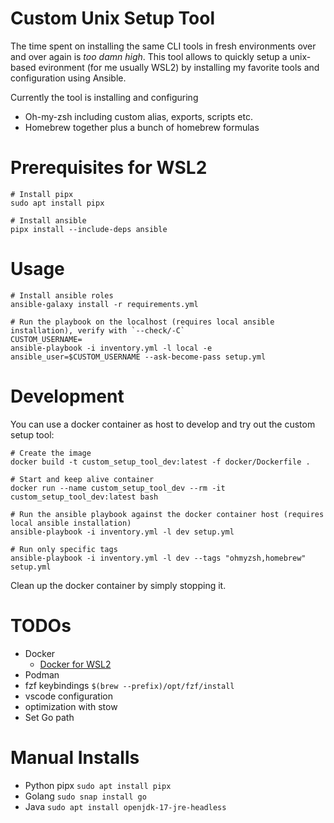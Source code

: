 # Custom Unix Setup Tool

The time spent on installing the same CLI tools in fresh environments over and over again is _too damn high_.
This tool allows to quickly setup a unix-based evironment (for me usually WSL2) by installing my favorite tools and configuration using Ansible.

Currently the tool is installing and configuring
* Oh-my-zsh including custom alias, exports, scripts etc.
* Homebrew together plus a bunch of homebrew formulas

# Prerequisites for WSL2

```shell
# Install pipx
sudo apt install pipx

# Install ansible
pipx install --include-deps ansible
```

# Usage

```shell
# Install ansible roles
ansible-galaxy install -r requirements.yml

# Run the playbook on the localhost (requires local ansible installation), verify with `--check/-C`
CUSTOM_USERNAME=
ansible-playbook -i inventory.yml -l local -e ansible_user=$CUSTOM_USERNAME --ask-become-pass setup.yml
```

# Development

You can use a docker container as host to develop and try out the custom setup tool:

```shell
# Create the image
docker build -t custom_setup_tool_dev:latest -f docker/Dockerfile .

# Start and keep alive container
docker run --name custom_setup_tool_dev --rm -it custom_setup_tool_dev:latest bash

# Run the ansible playbook against the docker container host (requires local ansible installation)
ansible-playbook -i inventory.yml -l dev setup.yml

# Run only specific tags
ansible-playbook -i inventory.yml -l dev --tags "ohmyzsh,homebrew" setup.yml 
```

Clean up the docker container by simply stopping it.

# TODOs

* Docker
    * [Docker for WSL2](https://dev.to/bowmanjd/install-docker-on-windows-wsl-without-docker-desktop-34m9)
* Podman
* fzf keybindings `$(brew --prefix)/opt/fzf/install`
* vscode configuration
* optimization with stow
* Set Go path

# Manual Installs

* Python pipx `sudo apt install pipx`
* Golang `sudo snap install go`
* Java `sudo apt install openjdk-17-jre-headless`